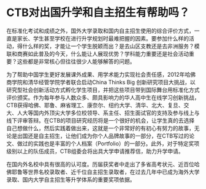 # CTB对出国升学和自主招生有帮助吗？

在标准化考试和成绩之外，国外大学录取和国内自主招生使用的综合评价方式，一直是家长、学生甚至学校在进行升学规划时最难把握的因素。要参加什么样的活动，得什么样的奖，才能让一个学生脱颖而出？是去山区支教还是去非洲服务？模联和商赛如此普及的今天，什么能让人展现优势？学科能力重要还是社会活动重要？这些都是非常核心但往往很少人能够解答的问题。

为了帮助中国学生更好发展课外成果、用学术能力实现社会责任感，2012年哈佛商学院和清华经管学院学者联合启动China Thinks Big 创新研究项目大挑战，以研究型社会创新活动方式孵化学生项目，并把这些项目带到国际舞台用标准化方式评价颁奖。作为每年参与人数众多、颇具影响力的华人高中生在线学习创新挑战，CTB获得哈佛、耶鲁、麻省理工、康奈尔、纽约大学、清华、北大、复旦、交大、人大等国内外顶尖大学多位校领导、系主任、招生面试官的支持及参与线上与线下评审答辩。在CTB的项目研究经历将是一个很好的机会，让学生真的去选择自己想做什么，然后实践着做出来，这就是一个非常好的有初心有努力的故事，无论是出国还是自主招生，让他们成为你个人品牌故事的一部分，在CTB写过的论文、做过的实践也是丰富的个人档案（Portfolio）的一部分。此外，对于特定奖项级别以上的队伍成员，CTB组委会将出具大学申请推荐信，助力升学申请。

在国内外名校中具有很高的认可度。历届获奖者中走出了多省高考状元、近百位哈佛耶鲁等世界名校录取者、近千位自主招生录取者，在过去几年中已成为海外大学录取、国内大学自主招生等升学体系的重要奖项依据。

